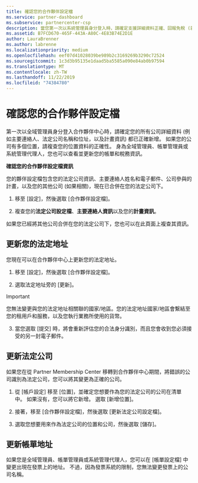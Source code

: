```yaml
---
title: 確認您的合作夥伴設定檔
ms.service: partner-dashboard
ms.subservice: partnercenter-csp
description: 當您第一次以系統管理員身分登入時，請確定支援詳細資料正確、回報免稅 (若適用)，並複查設定檔中的連絡人資訊。
ms.assetid: B7FCD670-465F-443A-A80C-4E83B74E2D1E
author: LauraBrenner
ms.author: labrenne
ms.localizationpriority: medium
ms.openlocfilehash: eef07d41028039be989b2c3169269b3290c72524
ms.sourcegitcommit: 1c3d3b95135e1daad5ba5585a090e84ab0b97594
ms.translationtype: MT
ms.contentlocale: zh-TW
ms.lasthandoff: 11/22/2019
ms.locfileid: "74384780"
---
```

# <a name="verify-your-partner-profile"></a>確認您的合作夥伴設定檔

第一次以全域管理員身分登入合作夥伴中心時，請確定您的所有公司詳細資料 (例如主要連絡人、法定公司名稱和位址，以及計畫資訊) 都已正確新增。 如果您的公司有多個位置，請複查您的位置資料的正確性。 身為全域管理員、帳單管理員或系統管理代理人，您也可以查看並更新您的帳單和稅務資訊。 

**確認您的合作夥伴設定檔資訊**

您的夥伴設定檔包含您的法定公司資訊、主要連絡人姓名和電子郵件、公司參與的計畫，以及您的其他公司 (如果相關)，現在已合併在您的法定公司下。

1.  移至 [設定]，然後選取 [合作夥伴設定檔]。

2.  複查您的**法定公司設定檔**、**主要連絡人資訊**以及您的**計畫資訊**。

如果您已經將其他公司合併在您的法定公司下，您也可以在此頁面上複查其資訊。

## <a name="update-your-legal-address"></a>更新您的法定地址

您現在可以在合作夥伴中心上更新您的法定地址。

1. 移至 [設定]，然後選取 [合作夥伴設定檔]。 

2. 選取法定地址旁的 [更新]。 

>[!Important]
>您無法變更與您的法定地址相關聯的國家/地區。您的法定地址國家/地區會繫結至您的租用戶和服務，以及您執行業務所使用的貨幣。 

3. 當您選取 [提交] 時，將會重新評估您的合法身分識別，而且您會收到您必須接受的另一封電子郵件。

## <a name="update-legal-business"></a>更新法定公司

如果您在從 Partner Membership Center 移轉到合作夥伴中心期間，將錯誤的公司識別為法定公司，您可以將其變更為正確的公司。

1. 從 [帳戶設定] 移至 [位置]，並確定您想要作為您的法定公司的公司在清單中。 如果沒有，您可以將它新增。 選取 [新增位置]。

2.  接著，移至 [合作夥伴設定檔]，然後選取 [更新法定公司設定檔]。

3.  選取您想要用來作為法定公司的位置和公司，然後選取 [儲存]。

## <a name="update-your-billing-address"></a>更新帳單地址

如果您是全域管理員、帳單管理員或系統管理代理人，您可以在 [帳單設定檔] 中變更出現在發票上的地址。 不過，因為發票系統的限制，您無法變更發票上的公司名稱。

 


